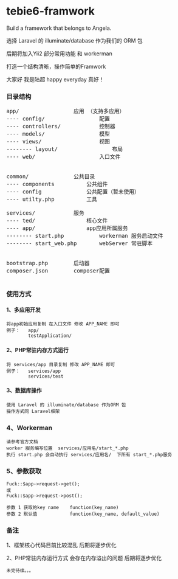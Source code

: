 # tebie6-framwork


Build a framework that belongs to Angela.

选择 Laravel 的 illuminate/database 作为我们的 ORM 包

后期将加入Yii2 部分常用功能 和 workerman

打造一个结构清晰，操作简单的Framwork

大家好 我是陆超 happy everyday 真好！

### 目录结构
<pre>
app/                 应用 （支持多应用）
---- config/                 配置
---- controllers/            控制器
---- models/                 模型
---- views/                  视图
-------- layout/                 布局        
---- web/                    入口文件

        
common/              公共目录
---- components          公共组件
---- config              公共配置（暂未使用）
---- utilty.php          工具
    
services/            服务
---- ted/                核心文件
---- app/                app应用所属服务
-------- start.php           workerman 服务启动文件
-------- start_web.php       webServer 常驻脚本

        
bootstrap.php        启动器
composer.json        composer配置

</pre>


### 使用方式

#### 1、多应用开发
    
    将app初始应用复制 在入口文件 修改 APP_NAME 即可
    例子：   app/
            testApplication/
    
#### 2、PHP常驻内存方式运行

    将 services/app 目录复制 修改 APP_NAME 即可
    例子：   services/app
            services/test
            
#### 3、数据库操作
    
    使用 Laravel 的 illuminate/database 作为ORM 包
    操作方式同 Laravel框架
      
### 4、Workerman
    
    请参考官方文档
    worker 服务编写位置  services/应用名/start_*.php
    执行 start.php 会自动执行 services/应用名/  下所有 start_*.php服务
    
### 5、参数获取

    Fuck::$app->request->get();
    或
    Fuck::$app->request->post();
    
    参数 1 获取的key name    function(key_name)
    参数 2 默认值            function(key_name, default_value)

### 备注

   1、框架核心代码目前比较混乱 后期将逐步优化
   
   2、PHP常驻内存运行方式 会存在内存溢出的问题 后期将逐步优化
    
    未完待续。。。

